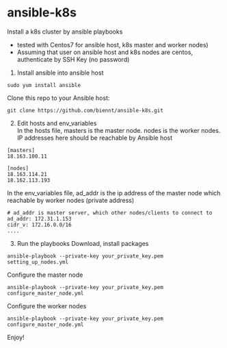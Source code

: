 # ansible-k8s
Install a k8s cluster by ansible playbooks<br>
- tested with Centos7 for ansible host, k8s master and worker nodes)
- Assuming that user on ansible host and k8s nodes are centos, authenticate by SSH Key (no password)

1. Install ansible into ansible host
```
sudo yum install ansible
```
Clone this repo to your Ansible host:
```
git clone https://github.com/biennt/ansible-k8s.git
```

2. Edit hosts and env_variables<br>
In the hosts file, masters is the master node. nodes is the worker nodes. IP addresses here should be reachable by Ansible host
```
[masters]
18.163.100.11

[nodes]
18.163.114.21
18.162.113.193
```
In the env_variables file, ad_addr is the ip address of the master node which reachable by worker nodes (private address)
```
# ad_addr is master server, which other nodes/clients to connect to
ad_addr: 172.31.1.153
cidr_v: 172.16.0.0/16
....
```
3. Run the playbooks
Download, install packages
```
ansible-playbook --private-key your_private_key.pem setting_up_nodes.yml
```
Configure the master node
```
ansible-playbook --private-key your_private_key.pem configure_master_node.yml
```
Configure the worker nodes
```
ansible-playbook --private-key your_private_key.pem configure_master_node.yml
```
Enjoy!
